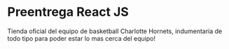 # Preentrega React JS
Tienda oficial del equipo de basketball Charlotte Hornets, indumentaria de todo tipo para poder estar lo mas cerca del equipo!